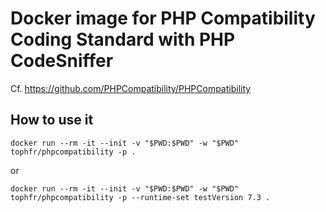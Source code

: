 # Docker image for PHP Compatibility Coding Standard with PHP CodeSniffer

Cf. https://github.com/PHPCompatibility/PHPCompatibility

## How to use it

    docker run --rm -it --init -v "$PWD:$PWD" -w "$PWD" tophfr/phpcompatibility -p .

or

    docker run --rm -it --init -v "$PWD:$PWD" -w "$PWD" tophfr/phpcompatibility -p --runtime-set testVersion 7.3 .
